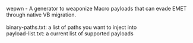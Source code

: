 wepwn - A generator to weaponize Macro payloads that can evade EMET through native VB migration.<br>
<br>
binary-paths.txt: a list of paths you want to inject into<br>
payload-list.txt: a current list of supported payloads<br>



